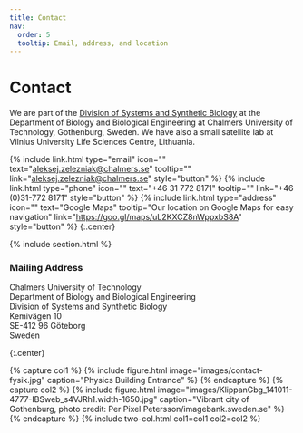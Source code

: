 ```yaml
---
title: Contact
nav:
  order: 5
  tooltip: Email, address, and location
---
```


# <i class="fas fa-envelope"></i>Contact

We are part of the [Division of Systems and Synthetic Biology](https://www.sysbio.se/) at the Department of Biology and Biological Engineering at Chalmers University of Technology, Gothenburg, Sweden. We have also a small satellite lab at Vilnius University Life Sciences Centre, Lithuania.    

{%
  include link.html
  type="email"
  icon=""
  text="aleksej.zelezniak@chalmers.se"
  tooltip=""
  link="aleksej.zelezniak@chalmers.se"
  style="button"
%}
{%
  include link.html
  type="phone"
  icon=""
  text="+46 31 772 8171"
  tooltip=""
  link="+46 (0)31-772 8171"
  style="button"
%}
{%
  include link.html
  type="address"
  icon=""
  text="Google Maps"
  tooltip="Our location on Google Maps for easy navigation"
  link="https://goo.gl/maps/uL2KXCZ8nWppxbS8A"
  style="button"
%}
{:.center}

{% include section.html %}

### <i class="fas fa-mail-bulk"></i>Mailing Address

Chalmers University of Technology <br>
Department of Biology and Biological Engineering <br>
Division of Systems and Synthetic Biology <br>
Kemivägen 10 <br>
SE-412 96 Göteborg <br>
Sweden

{:.center}

{% capture col1 %}
{%
  include figure.html
  image="images/contact-fysik.jpg"
  caption="Physics Building Entrance"
%}
{% endcapture %}
{% capture col2 %}
{%
  include figure.html
  image="images/KlippanGbg_141011-4777-IBSweb_s4VJRh1.width-1650.jpg"
  caption="Vibrant city of Gothenburg, photo credit: Per Pixel Petersson/imagebank.sweden.se"
%}
{% endcapture %}
{% include two-col.html col1=col1 col2=col2 %}
